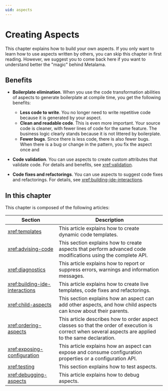 ```yaml
---
uid: aspects
---
```


# Creating Aspects

This chapter explains how to build your own aspects. If you only want to learn how to use aspects written by others, you can skip this chapter in first reading. However, we suggest you to come back here if you want to understand better the "magic" behind Metalama.

## Benefits


* **Boilerplate elimination**. When you use the code transformation abilities of aspects to generate boilerplate at compile time, you get the following benefits:

    * **Less code to write**. You no longer need to write repetitive code because it is generated by your aspect.
    * **Clean and readable code**. This is even more important. Your source code is cleaner, with fewer lines of code for the same feature. The business logic clearly stands because it is not littered by boilerplate.
    * **Fewer bugs**. Since there is less code, there is also fewer bugs. When there is a bug or change in the pattern, you fix the aspect once and

* **Code validation**. You can use aspects to create custom attributes that validate code. For details and benefits, see <xref:validation>.
* **Code fixes and refactorings**. You can use aspects to suggest code fixes and refactorings. For details, see <xref:building-ide-interactions>.

## In this chapter

This chapter is composed of the following articles:

| Section                       | Description                                                                                                                                            |
| ----------------------------- | ------------------------------------------------------------------------------------------------------------------------------------------------------ 
| <xref:templates>                    | This article explains how to create dynamic code templates.                                                                                            |
| <xref:advising-code>                | This section explains how to create aspects that perform advanced code modifications using the complete API.                                           |
| <xref:diagnostics>                  | This article explains how to report or suppress errors, warnings and information messages.                                                             |
| <xref:building-ide-interactions> | This article explains how to create live templates, code fixes and refactorings.                                                    |
| <xref:child-aspects>                | This section explains how an aspect can add other aspects, and how child aspects can know about their parents.                                           |
| <xref:ordering-aspects>       | This article describes how to order aspect classes so that the order of execution is correct when several aspects are applied to the same declaration. |
| <xref:exposing-configuration>       | This article explains how an aspect can expose and consume configuration properties or a configuration API. |
| <xref:testing>                      | This section explains how to test aspects.                                                                                                             |
| <xref:debugging-aspects>            | This article explains how to debug aspects.                                                                                                            |

